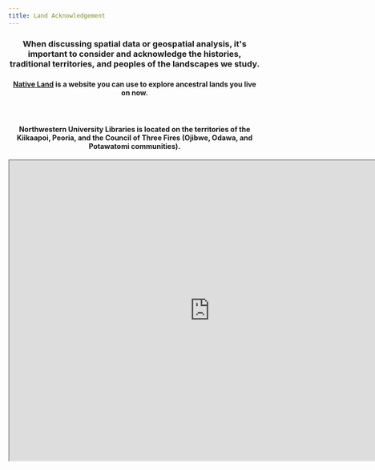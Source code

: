 ```yaml
---
title: Land Acknowledgement
---
```


<h3 align="center">When discussing spatial data or geospatial analysis, it's important to consider and acknowledge the histories, traditional territories, and peoples of the landscapes we study.<h3>  

<h4 align="center"><a href ="https://native-land.ca/">Native Land</a> is a website you can use to explore ancestral lands you live on now.</h4>

<br>

<h4 align="center"> Northwestern University Libraries is located on the territories of the Kiikaapoi, Peoria, and the Council of Three Fires (Ojibwe, Odawa, and Potawatomi communities).</h4>

<center><iframe src="https://native-land.ca/api/embed/embed.html?maps=territories&amp;position=41.875830,-87.624541" width=800px height=600px></iframe></center>
